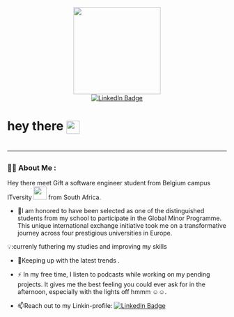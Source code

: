 <div id="header" align="center">
  <img src="https://media.giphy.com/media/gjrYDwbjnK8x36xZIO/giphy.gif" width="200"/>
</div>

<div id="badges" align="center">

  
  <a href="https://www.linkedin.com/in/odirile-dire-20144a239/">
    <img src="https://img.shields.io/badge/LinkedIn-blue?style=for-the-badge&logo=linkedin&logoColor=white" alt="LinkedIn Badge"/>
  </a>
  </div>
  
<h1>
  hey there
  <img src="https://media.giphy.com/media/hvRJCLFzcasrR4ia7z/giphy.gif" width="30px" align="center"/>
<h1>
  
  ---

### :man_technologist: About Me :
  
  Hey there meet Gift a software engineer student from Belgium campus ITversity <img src="https://media.giphy.com/media/WUlplcMpOCEmTGBtBW/giphy.gif" width="30"> from South Africa.
  - :telescope:I am honored to have been selected as one of the distinguished students from my
school to participate in the Global Minor Programme. This unique international exchange
initiative took me on a transformative journey across four prestigious universities in
Europe.

💡:currenly futhering my studies and improving my skills  


- :seedling:Keeping up with the latest trends .

- :zap: In my free time, I listen to podcasts while working on my pending projects. It gives me the best feeling you could ever ask for in the afternoon, especially with the lights off hmmm ☺☺.

- :mailbox:Reach out to my Linkin-profile: <a href="https://www.linkedin.com/in/odirile-dire-20144a239/">
    <img src="https://img.shields.io/badge/LinkedIn-blue?style=for-the-badge&logo=linkedin&logoColor=white" alt="LinkedIn Badge"/>
  </a>
